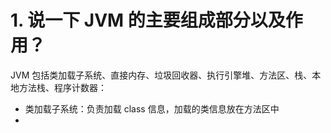 # 1. 说一下 JVM 的主要组成部分以及作用？
JVM 包括类加载子系统、直接内存、垃圾回收器、执行引擎堆、方法区、栈、本地方法栈、程序计数器：
* 类加载子系统：负责加载 class 信息，加载的类信息放在方法区中
* 